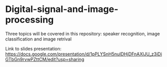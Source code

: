 # Digital-signal-and-image-processing
Three topics will be covered in this repository: speaker recognition, image classification and image retrival

Link to slides presentation: https://docs.google.com/presentation/d/1pPLYSnH5nuIDHjDFnAXlJU_z3iDiGTbGn9rvwPZttCM/edit?usp=sharing
